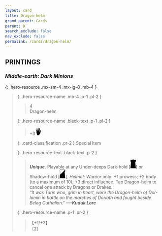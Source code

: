 ```yaml
---
layout: card
title: Dragon-helm
grand_parent: Cards
parent: D
search_exclude: false
nav_exclude: false
permalink: /cards/dragon-helm/
---
```


## PRINTINGS


### _Middle-earth: Dark Minions_

{: .hero-resource .mx-sm-4 .mx-lg-8 .mb-4 }
> {: .hero-resource-name .mb-4 .p-1 .pl-2 }
> > <div class="card-mp">4</div>
> > <div class="card-name">Dragon-helm</div>
>
> {: .hero-resource-name .black-text .p-1 .pl-2 }
> > +3![](/assets/images/di.svg)
>
> {: .card-classification .pr-2 }
> Special Item
>
> {: .hero-resource-text .black-text .p-2 }
> > _**Unique.**_ Playable at any Under-deeps Dark-hold \[![](/assets/images/dark-hold.svg)] or Shadow-hold \[![](/assets/images/shadow-hold.svg)]. _Helmet:_ Warrior only: +1 prowess; +2 body (to a maximum of 10); +3 direct influence. Tap Dragon-helm to cancel one attack by Dragons or Drakes. <br>_"It was Turin who, grim in heart, wore the Dragon-helm of Dor-lomin in battle on the marches of Doriath and fought beside Beleg Cuthalion."_ ***---&NoBreak;Kuduk Lore*** 
> 
> {: .hero-resource-name .p-1 .pr-2 }
> > <div class="card-shield">【+1/+2】</div>
> > <div class="card-corruption">〔2〕</div>
